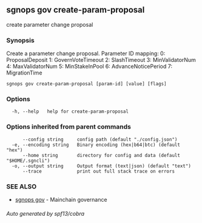 ## sgnops gov create-param-proposal

create parameter change proposal

### Synopsis

Create a parameter change proposal. 
Parameter ID mapping:
  0: ProposalDeposit
  1: GovernVoteTimeout
  2: SlashTimeout
  3: MinValidatorNum
  4: MaxValidatorNum
  5: MinStakeInPool
  6: AdvanceNoticePeriod
  7: MigrationTime

```
sgnops gov create-param-proposal [param-id] [value] [flags]
```

### Options

```
  -h, --help   help for create-param-proposal
```

### Options inherited from parent commands

```
      --config string     config path (default "./config.json")
  -e, --encoding string   Binary encoding (hex|b64|btc) (default "hex")
      --home string       directory for config and data (default "$HOME/.sgncli")
  -o, --output string     Output format (text|json) (default "text")
      --trace             print out full stack trace on errors
```

### SEE ALSO

* [sgnops gov](sgnops_gov.md)	 - Mainchain governance

###### Auto generated by spf13/cobra
